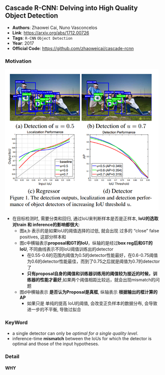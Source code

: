 ## Cascade R-CNN: Delving into High Quality Object Detection
- **Authors**: Zhaowei Cai, Nuno Vasconcelos
- **Link**: https://arxiv.org/abs/1712.00726
- **Tags**: `R-CNN` `Object Detection`
- **Year**: 2017 
- **Official Code**: https://github.com/zhaoweicai/cascade-rcnn

### Motivation
<img src="IMAGE/8717KJlGcH.png" alt="drawing" width="500"/>

- 在目标检测时, 需要分类和回归, 通过IoU来判断样本是否是正样本, **IoU的选取对train 和 inference的影响都很大**:
    - 图a,b 表示的是如果IoU的阈值选择的过低, 就会出现 过多的 “close” false positives, 这部分样本和
    - 图c中横轴表示**proposal和GT的IoU**，纵轴的是经过**box reg后和GT的IoU**, 不同曲线表示不同IoU阈值训练出的detector  
        - 在0.55-0.6的范围内阈值为0.5的detector性能最好，在0.6-0.75阈值为0.6的detector性能最佳，而到了0.75之后就是阈值为0.7的detector了  
        - **只有proposal自身的阈值和训练器训练用的阈值较为接近的时候，训练器的性能才最好**,如果两个阈值相距比较远，就会出现mismatch的问题 
    - 图d中横轴表示 **是否认为Proposal是真框**, 纵轴表示 **根据输出的框计算的AP**   
        - 如果只是 单纯的提高 IoU的阈值, 会改变正负样本的数据分布, 会导致进一步的不平衡, 导致过拟合  


###  KeyWord
- a single detector can only be _optimal for a single quality level_.    
-  inference-time **mismatch** between the
IoUs for which the detector is optimal and those of the input hypotheses.  


### Detail



  
#### WHY


